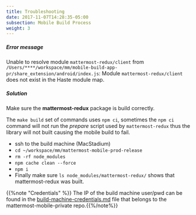 ```yaml
---
title: Troubleshooting
date: 2017-11-07T14:28:35-05:00
subsection: Mobile Build Process
weight: 3
---
```


##### Error message
Unable to resolve module `mattermost-redux/client` from `/Users/****/workspace/mm/mobile-build-app-pr/share_extension/android/index.js`: Module `mattermost-redux/client` does not exist in the Haste module map.

##### Solution
Make sure the **mattermost-redux** package is build correctly.

The `make build` set of commands uses `npm ci`, sometimes the `npm ci` command will not run
the *prepare* script used by `mattermost-redux` thus the library will not built causing the
mobile build to fail.

   - ssh to the build machine (MacStadium)
   - ``cd ~/workspace/mm/mattermost-mobile-prod-release``
   - ``rm -rf node_modules``
   - ``npm cache clean --force``
   - ``npm i``
   - Finally make sure ``ls node_modules/mattermost-redux/`` shows that mattermost-redux was built.

{{%note "Credentials" %}} The IP of the build machine user/pwd can be found in the [build-machine-credentials.md](https://github.com/mattermost/mattermost-mobile-private/blob/master/build-machine-credentials.md) file that belongs to the 
mattermost-mobile-private repo.{{%/note%}}
